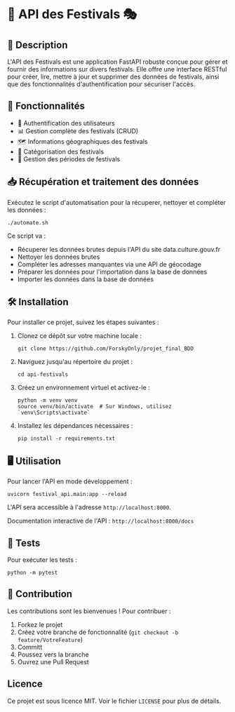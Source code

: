# 🎉 API des Festivals 🎭

## 📖 Description

L'API des Festivals est une application FastAPI robuste conçue pour gérer et fournir des informations sur divers festivals. Elle offre une interface RESTful pour créer, lire, mettre à jour et supprimer des données de festivals, ainsi que des fonctionnalités d'authentification pour sécuriser l'accès.

## 🚀 Fonctionnalités

- 🔐 Authentification des utilisateurs
- 📊 Gestion complète des festivals (CRUD)
- 🗺️ Informations géographiques des festivals
- 🎨 Catégorisation des festivals
- 📅 Gestion des périodes de festivals

## 📥 Récupération et traitement des données

 Exécutez le script d'automatisation pour la récuperer, nettoyer et compléter les données :
   ```
   ./automate.sh
   ```
   Ce script va :
   - Récuperer les données brutes depuis l'API du site data.culture.gouv.fr
   - Nettoyer les données brutes
   - Compléter les adresses manquantes via une API de géocodage
   - Préparer les données pour l'importation dans la base de données
   - Importer les données dans la base de données


## 🛠️ Installation

Pour installer ce projet, suivez les étapes suivantes :

1. Clonez ce dépôt sur votre machine locale :
   ```
   git clone https://github.com/ForskyOnly/projet_final_BDD
   ```

2. Naviguez jusqu'au répertoire du projet :
   ```
   cd api-festivals
   ```

3. Créez un environnement virtuel et activez-le :
   ```
   python -m venv venv
   source venv/bin/activate  # Sur Windows, utilisez `venv\Scripts\activate`
   ```

4. Installez les dépendances nécessaires :
   ```
   pip install -r requirements.txt
   ```

## 🖥️ Utilisation

Pour lancer l'API en mode développement :

```
uvicorn festival_api.main:app --reload
```

L'API sera accessible à l'adresse `http://localhost:8000`.

Documentation interactive de l'API : `http://localhost:8000/docs`

## 🧪 Tests

Pour exécuter les tests :

```
python -m pytest
```

## 🤝 Contribution

Les contributions sont les bienvenues ! Pour contribuer :

1. Forkez le projet
2. Créez votre branche de fonctionnalité (`git checkout -b feature/VotreFeature`)
3. Committ
4. Poussez vers la branche 
5. Ouvrez une Pull Request

## Licence

Ce projet est sous licence MIT. Voir le fichier `LICENSE` pour plus de détails.